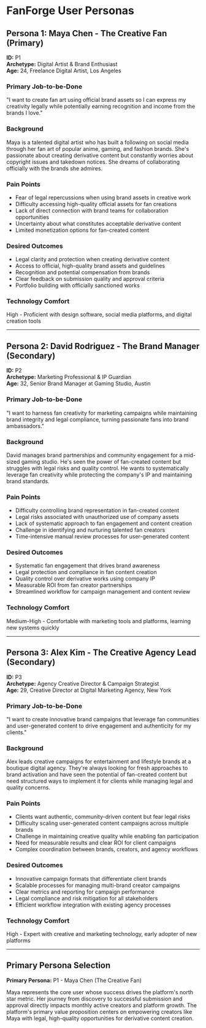 # FanForge User Personas

## Persona 1: Maya Chen - The Creative Fan (Primary)

**ID:** P1  
**Archetype:** Digital Artist & Brand Enthusiast  
**Age:** 24, Freelance Digital Artist, Los Angeles

### Primary Job-to-be-Done

"I want to create fan art using official brand assets so I can express my creativity legally while potentially earning recognition and income from the brands I love."

### Background

Maya is a talented digital artist who has built a following on social media through her fan art of popular anime, gaming, and fashion brands. She's passionate about creating derivative content but constantly worries about copyright issues and takedown notices. She dreams of collaborating officially with the brands she admires.

### Pain Points

- Fear of legal repercussions when using brand assets in creative work
- Difficulty accessing high-quality official assets for fan creations
- Lack of direct connection with brand teams for collaboration opportunities
- Uncertainty about what constitutes acceptable derivative content
- Limited monetization options for fan-created content

### Desired Outcomes

- Legal clarity and protection when creating derivative content
- Access to official, high-quality brand assets and guidelines
- Recognition and potential compensation from brands
- Clear feedback on submission quality and approval criteria
- Portfolio building with officially sanctioned works

### Technology Comfort

High - Proficient with design software, social media platforms, and digital creation tools

---

## Persona 2: David Rodriguez - The Brand Manager (Secondary)

**ID:** P2  
**Archetype:** Marketing Professional & IP Guardian  
**Age:** 32, Senior Brand Manager at Gaming Studio, Austin

### Primary Job-to-be-Done

"I want to harness fan creativity for marketing campaigns while maintaining brand integrity and legal compliance, turning passionate fans into brand ambassadors."

### Background

David manages brand partnerships and community engagement for a mid-sized gaming studio. He's seen the power of fan-created content but struggles with legal risks and quality control. He wants to systematically leverage fan creativity while protecting the company's IP and maintaining brand standards.

### Pain Points

- Difficulty controlling brand representation in fan-created content
- Legal risks associated with unauthorized use of company assets
- Lack of systematic approach to fan engagement and content creation
- Challenge in identifying and nurturing talented fan creators
- Time-intensive manual review processes for user-generated content

### Desired Outcomes

- Systematic fan engagement that drives brand awareness
- Legal protection and compliance in fan content creation
- Quality control over derivative works using company IP
- Measurable ROI from fan creator partnerships
- Streamlined workflow for campaign management and content review

### Technology Comfort

Medium-High - Comfortable with marketing tools and platforms, learning new systems quickly

---

## Persona 3: Alex Kim - The Creative Agency Lead (Secondary)

**ID:** P3  
**Archetype:** Agency Creative Director & Campaign Strategist  
**Age:** 29, Creative Director at Digital Marketing Agency, New York

### Primary Job-to-be-Done

"I want to create innovative brand campaigns that leverage fan communities and user-generated content to drive engagement and authenticity for my clients."

### Background

Alex leads creative campaigns for entertainment and lifestyle brands at a boutique digital agency. They're always looking for fresh approaches to brand activation and have seen the potential of fan-created content but need structured ways to implement it for clients while managing legal and quality concerns.

### Pain Points

- Clients want authentic, community-driven content but fear legal risks
- Difficulty scaling user-generated content campaigns across multiple brands
- Challenge in maintaining creative quality while enabling fan participation
- Need for measurable results and clear ROI for client campaigns
- Complex coordination between brands, creators, and agency workflows

### Desired Outcomes

- Innovative campaign formats that differentiate client brands
- Scalable processes for managing multi-brand creator campaigns
- Clear metrics and reporting for campaign performance
- Legal compliance and risk mitigation for all stakeholders
- Efficient workflow integration with existing agency processes

### Technology Comfort

High - Expert with creative and marketing technology, early adopter of new platforms

---

## Primary Persona Selection

**Primary Persona:** P1 - Maya Chen (The Creative Fan)

Maya represents the core user whose success drives the platform's north star metric. Her journey from discovery to successful submission and approval directly impacts monthly active creators and platform growth. The platform's primary value proposition centers on empowering creators like Maya with legal, high-quality opportunities for derivative content creation.
